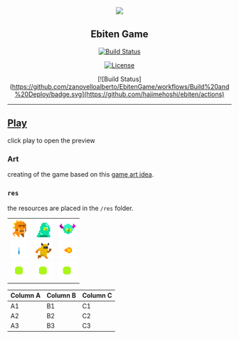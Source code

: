 <p align="center">
  <img height=200px src="https://opengameart.org/sites/default/files/preview_246.png" ></a>
</p>

<h2 align="center">Ebiten Game</h2>
<!-- <p align="center" >
<a href="https://zanovelloalberto.github.io/EbitenGame/" size="big">Ebiten Game</a>
</p> -->

<div align="center">
  
[![Build Status](https://github.com/zanovelloalberto/EbitenGame/workflows/Build%20and%20Deploy/badge.svg)](https://github.com/hajimehoshi/ebiten/actions?query=workflow%3Atest)
  
[![License](https://img.shields.io/badge/license-MIT-blue.svg)](/LICENSE)
  
[![Build Status](https://github.com/zanovelloalberto/EbitenGame/workflows/Build%20and%20Deploy/badge.svg](https://github.com/hajimehoshi/ebiten/actions)


</div>


---
## [Play](https://zanovelloalberto.github.io/EbitenGame/)
click play to open the preview

### Art
creating of the game based on this [game art idea](https://opengameart.org/content/platform-pixel-art-assets). 

### `res`
the resources are placed in the `/res` folder.


<table>

  <tr>
    <td><img height=40px src="res/anims/lizard.gif"></td>
    <td><img height=40px src="res/anims/slime.gif"></td>
    <td><img height=40px src="res/anims/eye.gif"></td>
  </tr>
  <tr>
    <td><img height=40px src="res/anims/crystal.gif"></td>
    <td><img height=40px src="res/anims/player.gif"></td>
    <td><img height=40px src="res/anims/shot.gif"></td>
  </tr>
    <tr>
    <td><img height=40px src="res/anims/powerup.gif"></td>
    <td><img height=40px src="res/anims/powerup.gif"></td>
    <td><img height=40px src="res/anims/powerup.gif"></td>
  </tr>
</table>

Column A | Column B | Column C
---------|----------|---------
 A1 | B1 | C1
 A2 | B2 | C2
 A3 | B3 | C3
<!-- ### Reference
* *[SavjeeCoin](https://github.com/Savjee/SavjeeCoin)*
* *[joe-glockchain](https://github.com/joeb000/glockchain)* -->
